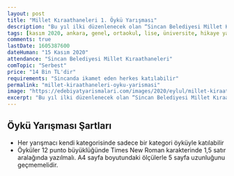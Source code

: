 ```yaml
---
layout: post
title: "Millet Kıraathaneleri 1. Öykü Yarışması"
description: "Bu yıl ilki düzenlenecek olan “Sincan Belediyesi Millet Kıraathaneleri Öykü Yarışması” geleceğin yeteneklerini arıyor. Yarışmaya ortaokul, lise, üniversite öğrencileri ile yazmaya gönül veren vatandaşlar katılabilir. Adaylar öykülerini 15 Kasım’a kadar millet kıraathanelerine teslim edecek."
tags: [kasım 2020, ankara, genel, ortaokul, lise, üniversite, hikaye yarışması]
comments: true
lastDate: 1605387600  
dateHuman: "15 Kasım 2020"
attendance: "Sincan Belediyesi Millet Kıraathaneleri"
comTopic: "Serbest"
price: "14 Bin TL'dir"
requirements: "Sincanda ikamet eden herkes katılabilir"
permalink: "millet-kiraathaneleri-oyku-yarismasi"
image: "https://edebiyatyarismalari.com/images/2020/eylul/millet-kiraathanesi-oyku-yarismasi.jpg"
excerpt: "Bu yıl ilki düzenlenecek olan “Sincan Belediyesi Millet Kıraathaneleri Öykü Yarışması” geleceğin yeteneklerini arıyor. Yarışmaya ortaokul, lise, üniversite öğrencileri ile yazmaya gönül veren vatandaşlar katılabilir. Adaylar öykülerini 15 Kasım’a kadar millet kıraathanelerine teslim edecek."
---
```


## Öykü Yarışması Şartları
- Her yarışmacı kendi kategorisinde sadece bir kategori öyküyle katılabilir
- Öyküler 12 punto büyüklüğünde Times New Roman karakterinde 1,5 satır aralağında yazılmalı. A4 sayfa boyutundaki ölçülerle 5 sayfa uzunluğunu geçmemelidir.

